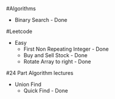 #Algorithms
- Binary Search - Done

#Leetcode
  - Easy
    - First Non Repeating Integer - Done
    - Buy and Sell Stock - Done
    - Rotate Array to right - Done
    
#24 Part Algorithm lectures
- Union Find
  - Quick Find - Done

